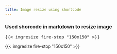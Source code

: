 ```yaml
---
title: Image resize using shortcode
---
```


### Used shorcode in markdown to resize image

<pre>&#123;&#123;< imgresize fire-stop "150x150" >&#125;&#125;</pre>

{{< imgresize fire-stop "150x150" >}}
